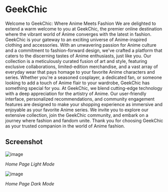 # GeekChic
Welcome to GeekChic: Where Anime Meets Fashion
We are delighted to extend a warm welcome to you at GeekChic, the premier online destination where the vibrant world of Anime converges with the latest in fashion.
GeekChic is your gateway to an exciting universe of Anime-inspired clothing and accessories. With an unwavering passion for Anime culture and a commitment to fashion-forward design, we've crafted a platform that caters to the discerning tastes of Anime enthusiasts, just like you.
Our collection is a meticulously curated fusion of art and style, featuring exclusive collaborations, limited-edition merchandise, and a vast array of everyday wear that pays homage to your favorite Anime characters and series. Whether you're a seasoned cosplayer, a dedicated fan, or someone looking to add a touch of Anime flair to your wardrobe, GeekChic has something special for you.
At GeekChic, we blend cutting-edge technology with a deep appreciation for the artistry of Anime. Our user-friendly interface, personalized recommendations, and community engagement features are designed to make your shopping experience as immersive and enjoyable as your favorite Anime series.
We invite you to explore our extensive collection, join the GeekChic community, and embark on a journey where fashion and fandom unite. Thank you for choosing GeekChic as your trusted companion in the world of Anime fashion.
## Screenshot 
![image](https://github.com/user-attachments/assets/d441df76-5fe4-412f-bcbf-c7ecb0e49e77)

*Home Page Light Mode*


![image](https://github.com/user-attachments/assets/8f9ab683-11b4-4f1a-865b-5b41312ac40f)

*Home Page Dark Mode*


